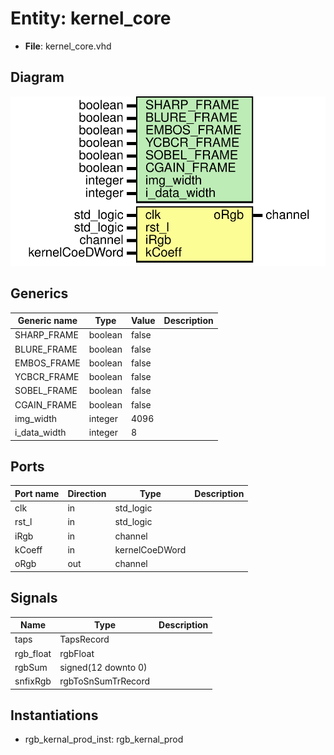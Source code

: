 # Entity: kernel_core 

- **File**: kernel_core.vhd
## Diagram

![Diagram](kernel_core.svg "Diagram")
## Generics

| Generic name | Type    | Value | Description |
| ------------ | ------- | ----- | ----------- |
| SHARP_FRAME  | boolean | false |             |
| BLURE_FRAME  | boolean | false |             |
| EMBOS_FRAME  | boolean | false |             |
| YCBCR_FRAME  | boolean | false |             |
| SOBEL_FRAME  | boolean | false |             |
| CGAIN_FRAME  | boolean | false |             |
| img_width    | integer | 4096  |             |
| i_data_width | integer | 8     |             |
## Ports

| Port name | Direction | Type           | Description |
| --------- | --------- | -------------- | ----------- |
| clk       | in        | std_logic      |             |
| rst_l     | in        | std_logic      |             |
| iRgb      | in        | channel        |             |
| kCoeff    | in        | kernelCoeDWord |             |
| oRgb      | out       | channel        |             |
## Signals

| Name      | Type                | Description |
| --------- | ------------------- | ----------- |
| taps      | TapsRecord          |             |
| rgb_float | rgbFloat            |             |
| rgbSum    | signed(12 downto 0) |             |
| snfixRgb  | rgbToSnSumTrRecord  |             |
## Instantiations

- rgb_kernal_prod_inst: rgb_kernal_prod
